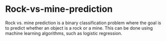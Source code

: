 # Rock-vs-mine-prediction
Rock vs. mine prediction is a binary classification problem where the goal is to predict whether an object is a rock or a mine. This can be done using machine learning algorithms, such as logistic regression.
